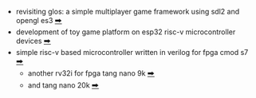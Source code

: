 * revisiting glos: a simple multiplayer game framework using sdl2 and opengl es3 [🠲](https://github.com/calint/glos)
* development of toy game platform on esp32 risc-v microcontroller devices [🠲](https://github.com/calint/platformio-bam)
* simple risc-v based microcontroller written in verilog for fpga cmod s7 [🠲](https://github.com/calint/riscv)
  - another rv32i for fpga tang nano 9k [🠲](https://github.com/calint/tang-nano-9k--riscv)
  - and tang nano 20k [🠲](https://github.com/calint/tang-nano-20k--riscv)
